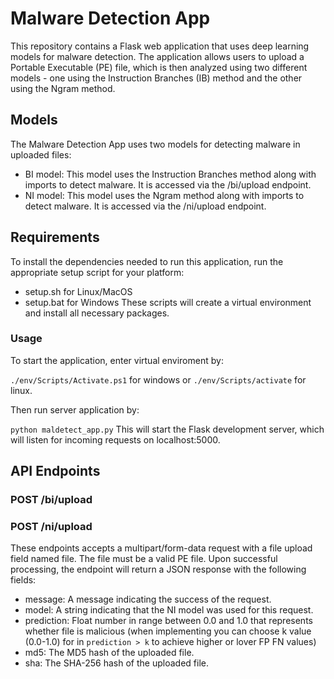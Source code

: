 # Malware Detection App
This repository contains a Flask web application that uses deep learning models for malware detection. The application allows users to upload a Portable Executable (PE) file, which is then analyzed using two different models - one using the Instruction Branches (IB) method and the other using the Ngram method.

## **Models**
The Malware Detection App uses two models for detecting malware in uploaded files:
*	BI model: This model uses the Instruction Branches method along with imports to detect malware. It is accessed via the /bi/upload endpoint.
*	NI model: This model uses the Ngram method along with imports to detect malware. It is accessed via the /ni/upload endpoint.
## **Requirements**
To install the dependencies needed to run this application, run the appropriate setup script for your platform:
*	setup.sh for Linux/MacOS
*	setup.bat for Windows
These scripts will create a virtual environment and install all necessary packages.
### Usage
To start the application, enter virtual enviroment by:

```./env/Scripts/Activate.ps1``` for windows or ```./env/Scripts/activate``` for linux.

Then run server application by:

```python maldetect_app.py```
This will start the Flask development server, which will listen for incoming requests on localhost:5000.
## API Endpoints
### POST /bi/upload
### POST /ni/upload
These endpoints accepts a multipart/form-data request with a file upload field named file. The file must be a valid PE file. Upon successful processing, the endpoint will return a JSON response with the following fields:
*	message: A message indicating the success of the request.
*	model: A string indicating that the NI model was used for this request.
*	prediction: Float number in range between 0.0 and 1.0 that represents whether file is malicious (when implementing you can choose k value (0.0-1.0) for in ```prediction > k``` to achieve higher or lover FP FN values) 
*	md5: The MD5 hash of the uploaded file.
*	sha: The SHA-256 hash of the uploaded file.
